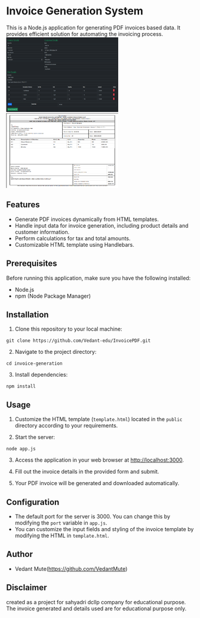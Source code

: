 # Invoice Generation System

This is a Node.js application for generating PDF invoices based data. It provides efficient solution for automating the invoicing process.
<img src="https://github.com/Vedant-edu/Invoice-Maker/blob/master/data-input.png" alt="Image of webpage for taking input" width="300" height="200">
<img src="https://github.com/Vedant-edu/Invoice-Maker/blob/master/pdf-output.png" alt="Image of webpage for taking input" width="300" height="200">
## Features

- Generate PDF invoices dynamically from HTML templates.
- Handle input data for invoice generation, including product details and customer information.
- Perform calculations for tax and total amounts.
- Customizable HTML template using Handlebars.

## Prerequisites

Before running this application, make sure you have the following installed:

- Node.js
- npm (Node Package Manager)

## Installation

1. Clone this repository to your local machine:

```
git clone https://github.com/Vedant-edu/InvoicePDF.git
```

2. Navigate to the project directory:

```
cd invoice-generation
```

3. Install dependencies:

```
npm install
```

## Usage

1. Customize the HTML template (`template.html`) located in the `public` directory according to your requirements.

2. Start the server:

```
node app.js
```

3. Access the application in your web browser at [http://localhost:3000](http://localhost:3000).

4. Fill out the invoice details in the provided form and submit.

5. Your PDF invoice will be generated and downloaded automatically.

## Configuration

- The default port for the server is 3000. You can change this by modifying the `port` variable in `app.js`.
- You can customize the input fields and styling of the invoice template by modifying the HTML in `template.html`.

## Author

- Vedant Mute(https://github.com/VedantMute)

## Disclaimer
created as a project for sahyadri dcllp company for educational purpose. The invoice generated and details used are for educational purpose only.
